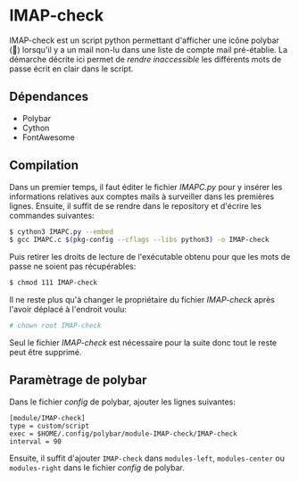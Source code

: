 # IMAP-check

IMAP-check est un script python permettant d'afficher une icône polybar () lorsqu'il y a un mail non-lu dans une liste de compte mail pré-établie.
La démarche décrite ici permet de *rendre inaccessible* les différents mots de passe écrit en clair dans le script.

## Dépendances
- Polybar
- Cython
- FontAwesome

## Compilation
Dans un premier temps, il faut éditer le fichier *IMAPC.py* pour y insérer les informations relatives aux comptes mails à surveiller dans les premières lignes.
Ensuite, il suffit de se rendre dans le repository et d'écrire les commandes suivantes:
```bash
$ cython3 IMAPC.py --embed
$ gcc IMAPC.c $(pkg-config --cflags --libs python3) -o IMAP-check 
```
Puis retirer les droits de lecture de l'exécutable obtenu pour que les mots de passe ne soient pas récupérables:
```bash
$ chmod 111 IMAP-check
```
Il ne reste plus qu'à changer le propriétaire du fichier *IMAP-check* après l'avoir déplacé à l'endroit voulu:
```bash
# chown root IMAP-check
```
Seul le fichier *IMAP-check* est nécessaire pour la suite donc tout le reste peut être supprimé.
## Paramètrage de polybar
Dans le fichier *config* de polybar, ajouter les lignes suivantes:
```
[module/IMAP-check]
type = custom/script
exec = $HOME/.config/polybar/module-IMAP-check/IMAP-check
interval = 90
```
Ensuite, il suffit d'ajouter ```IMAP-check``` dans ```modules-left```, ```modules-center``` ou ```modules-right``` dans le fichier *config* de polybar.
